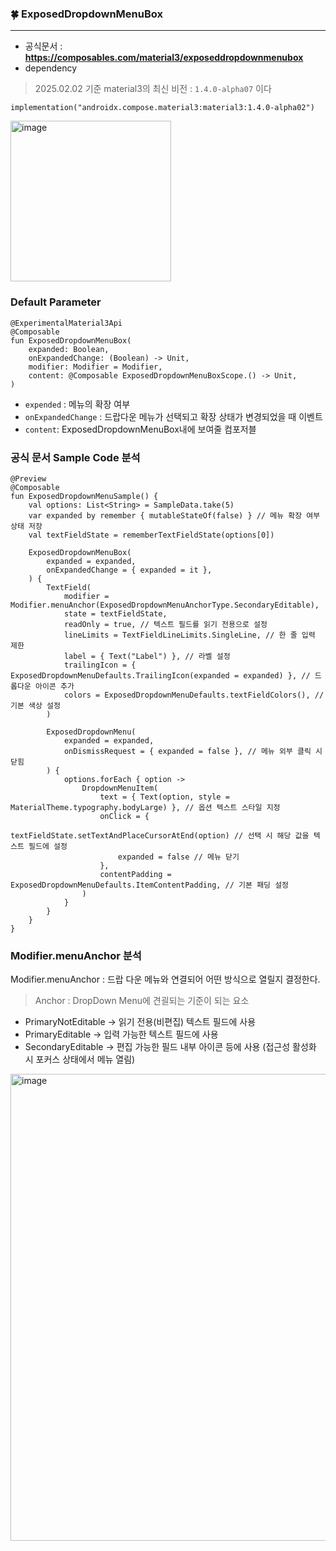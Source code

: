 ### 🍀 ExposedDropdownMenuBox
<hr/>

- 공식문서 : **https://composables.com/material3/exposeddropdownmenubox**
- dependency
> 2025.02.02 기준 material3의 최신 비전 :  ```1.4.0-alpha07``` 이다
```
implementation("androidx.compose.material3:material3:1.4.0-alpha02")
```
<img width="257" alt="image" src="https://github.com/user-attachments/assets/b5a5a7c6-7e6f-4a10-899b-7aa611e01bee" />

### Default Parameter
```
@ExperimentalMaterial3Api
@Composable
fun ExposedDropdownMenuBox(
    expanded: Boolean,
    onExpandedChange: (Boolean) -> Unit,
    modifier: Modifier = Modifier,
    content: @Composable ExposedDropdownMenuBoxScope.() -> Unit,
)
```

- ```expended``` : 메뉴의 확장 여부
- ```onExpandedChange``` : 드랍다운 메뉴가 선택되고 확장 상태가 변경되었을 때 이벤트
- ```content```: ExposedDropdownMenuBox내에 보여줄 컴포저블

### 공식 문서 Sample Code 분석

```
@Preview
@Composable
fun ExposedDropdownMenuSample() {
    val options: List<String> = SampleData.take(5)
    var expanded by remember { mutableStateOf(false) } // 메뉴 확장 여부 상태 저장
    val textFieldState = rememberTextFieldState(options[0])

    ExposedDropdownMenuBox(
        expanded = expanded,
        onExpandedChange = { expanded = it },
    ) {
        TextField(
            modifier = Modifier.menuAnchor(ExposedDropdownMenuAnchorType.SecondaryEditable),
            state = textFieldState,
            readOnly = true, // 텍스트 필드를 읽기 전용으로 설정
            lineLimits = TextFieldLineLimits.SingleLine, // 한 줄 입력 제한
            label = { Text("Label") }, // 라벨 설정
            trailingIcon = { ExposedDropdownMenuDefaults.TrailingIcon(expanded = expanded) }, // 드롭다운 아이콘 추가
            colors = ExposedDropdownMenuDefaults.textFieldColors(), // 기본 색상 설정
        )

        ExposedDropdownMenu(
            expanded = expanded,
            onDismissRequest = { expanded = false }, // 메뉴 외부 클릭 시 닫힘
        ) {
            options.forEach { option ->
                DropdownMenuItem(
                    text = { Text(option, style = MaterialTheme.typography.bodyLarge) }, // 옵션 텍스트 스타일 지정
                    onClick = {
                        textFieldState.setTextAndPlaceCursorAtEnd(option) // 선택 시 해당 값을 텍스트 필드에 설정
                        expanded = false // 메뉴 닫기
                    },
                    contentPadding = ExposedDropdownMenuDefaults.ItemContentPadding, // 기본 패딩 설정
                )
            }
        }
    }
}

```

### Modifier.menuAnchor 분석
Modifier.menuAnchor : 드랍 다운 메뉴와 연결되어 어떤 방식으로 열릴지 결정한다.
> Anchor : DropDown Menu에 견괼되는 기준이 되는 요소
- PrimaryNotEditable → 읽기 전용(비편집) 텍스트 필드에 사용
- PrimaryEditable → 입력 가능한 텍스트 필드에 사용
- SecondaryEditable → 편집 가능한 필드 내부 아이콘 등에 사용 (접근성 활성화 시 포커스 상태에서 메뉴 열림)

<img width="747" alt="image" src="https://github.com/user-attachments/assets/b397334f-78d5-4818-9c93-d907f80ad2ab" />
